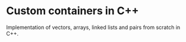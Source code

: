 # Custom containers in C++
Implementation of vectors, arrays, linked lists and pairs from scratch in C++.